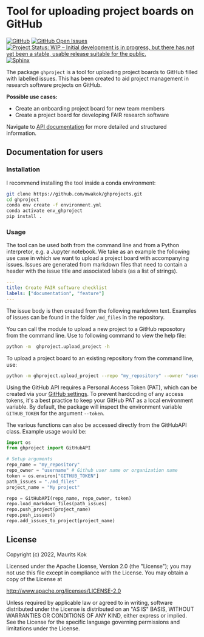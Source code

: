 # Tool for uploading project boards on GitHub

[![GitHub](https://img.shields.io/github/license/mwakok/ghproject)](https://github.com/mwakok/ghproject/blob/master/LICENSE)
[![GitHub Open Issues](https://img.shields.io/github/issues/mwakok/ghproject.svg)](https://github.com/mwakok/ghprojectfindpeaks/issues)
[![Project Status: WIP – Initial development is in progress, but there has not yet been a stable, usable release suitable for the public.](https://www.repostatus.org/badges/latest/wip.svg)](https://www.repostatus.org/#wip)
[![Sphinx](https://img.shields.io/badge/Sphinx-Docs-Green)](https://mwakok.github.io/ghproject/)

The package `ghproject` is a tool for uploading project boards to GitHub filled with labelled issues. This has been created to aid project management in research software projects on GitHub. 

**Possible use cases:**
* Create an onboarding project board for new team members
* Create a project board for developing FAIR research software


Navigate to [API documentation](https://mwakok.github.io/ghproject/ghproject.html) for more detailed and structured information.

## Documentation for users

### Installation

I recommend installing the tool inside a conda environment:

```bash
git clone https://github.com/mwakok/ghprojects.git
cd ghproject
conda env create -f environment.yml
conda activate env_ghproject
pip install .
```

### Usage

The tool can be used both from the command line and from a Python interpretor, e.g. a Jupyter notebook. We take as an example the following use case in which we want to upload a project board with accompanying issues. Issues are generated from markdown files that need to contain a header with the issue title and associated labels (as a list of strings). 

```yml
---
title: Create FAIR software checklist
labels: ["documentation", "feature"]
---
```

The issue body is then created from the following markdown text. Examples of issues can be found in the folder `/md_files` in the repository.

You can call the module to upload a new project to a GitHub reposotory from the command line. Use to following command to view the help file:

```bash
python -m  ghproject.upload_project -h
```

To upload a project board to an existing repository from the command line, use:

```bash
python -m ghproject.upload_project --repo "my_repository" --owner "username" --path "./md_files" --project "My project" --columns ["Backlog", "To do", "In progress", "Done"]
```

Using the GitHub API requires a Personal Access Token (PAT), which can be created via your [GitHub settings](https://docs.github.com/en/authentication/keeping-your-account-and-data-secure/creating-a-personal-access-token). To prevent hardcoding of any access tokens, it's a best practice to keep your GitHub PAT as a local environment variable. By default, the package will inspect the environment variable `GITHUB_TOKEN` for the argument `--token`.

The various functions can also be accessed directly from the GitHubAPI class. Example usage would be:

```python
import os
from ghproject import GitHubAPI

# Setup arguments
repo_name = "my_repository"
repo_owner = "username" # Github user name or organization name
token = os.environ["GITHUB_TOKEN"]
path_issues = "./md_files"
project_name = "My project"

repo = GitHubAPI(repo_name, repo_owner, token)
repo.load_markdown_files(path_issues)
repo.push_project(project_name)
repo.push_issues()
repo.add_issues_to_project(project_name)
```


## License

Copyright (c) 2022, Maurits Kok

Licensed under the Apache License, Version 2.0 (the "License");
you may not use this file except in compliance with the License.
You may obtain a copy of the License at

http://www.apache.org/licenses/LICENSE-2.0

Unless required by applicable law or agreed to in writing, software
distributed under the License is distributed on an "AS IS" BASIS,
WITHOUT WARRANTIES OR CONDITIONS OF ANY KIND, either express or implied.
See the License for the specific language governing permissions and
limitations under the License.
